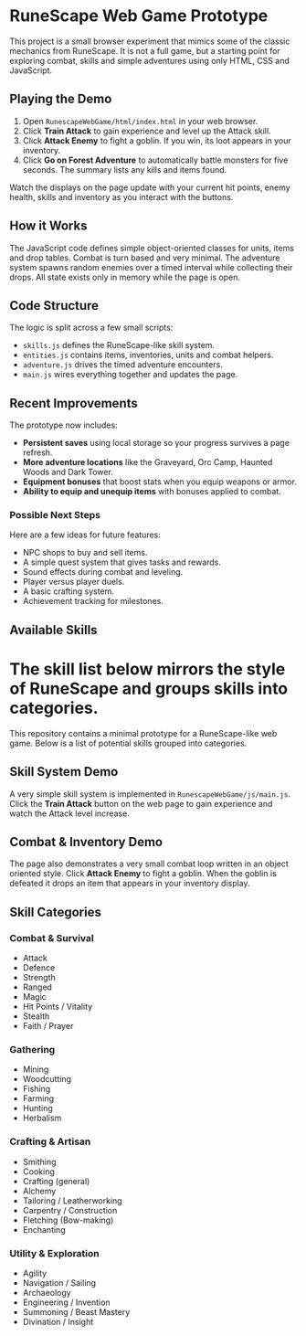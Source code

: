 # RuneScape Web Game Prototype


This project is a small browser experiment that mimics some of the classic mechanics from RuneScape. It is not a full game, but a starting point for exploring combat, skills and simple adventures using only HTML, CSS and JavaScript.

## Playing the Demo

1. Open `RunescapeWebGame/html/index.html` in your web browser.
2. Click **Train Attack** to gain experience and level up the Attack skill.
3. Click **Attack Enemy** to fight a goblin. If you win, its loot appears in your inventory.
4. Click **Go on Forest Adventure** to automatically battle monsters for five seconds. The summary lists any kills and items found.

Watch the displays on the page update with your current hit points, enemy health, skills and inventory as you interact with the buttons.

## How it Works

The JavaScript code defines simple object-oriented classes for units, items and drop tables. Combat is turn based and very minimal. The adventure system spawns random enemies over a timed interval while collecting their drops. All state exists only in memory while the page is open.

## Code Structure

The logic is split across a few small scripts:

- `skills.js` defines the RuneScape-like skill system.
- `entities.js` contains items, inventories, units and combat helpers.
- `adventure.js` drives the timed adventure encounters.
- `main.js` wires everything together and updates the page.

## Recent Improvements

The prototype now includes:

- **Persistent saves** using local storage so your progress survives a page refresh.
- **More adventure locations** like the Graveyard, Orc Camp, Haunted Woods and Dark Tower.
- **Equipment bonuses** that boost stats when you equip weapons or armor.
- **Ability to equip and unequip items** with bonuses applied to combat.

### Possible Next Steps

Here are a few ideas for future features:

- NPC shops to buy and sell items.
- A simple quest system that gives tasks and rewards.
- Sound effects during combat and leveling.
- Player versus player duels.
- A basic crafting system.
- Achievement tracking for milestones.

## Available Skills

The skill list below mirrors the style of RuneScape and groups skills into categories.
=======
This repository contains a minimal prototype for a RuneScape-like web game. Below is a list of potential skills grouped into categories.

## Skill System Demo

A very simple skill system is implemented in `RunescapeWebGame/js/main.js`. Click the **Train Attack** button on the web page to gain experience and watch the Attack level increase.

## Combat & Inventory Demo

The page also demonstrates a very small combat loop written in an object oriented style. Click **Attack Enemy** to fight a goblin. When the goblin is defeated it drops an item that appears in your inventory display.

## Skill Categories


### Combat & Survival
- Attack
- Defence
- Strength
- Ranged
- Magic
- Hit Points / Vitality
- Stealth
- Faith / Prayer

### Gathering
- Mining
- Woodcutting
- Fishing
- Farming
- Hunting
- Herbalism

### Crafting & Artisan
- Smithing
- Cooking
- Crafting (general)
- Alchemy
- Tailoring / Leatherworking
- Carpentry / Construction
- Fletching (Bow-making)
- Enchanting

### Utility & Exploration
- Agility
- Navigation / Sailing
- Archaeology
- Engineering / Invention
- Summoning / Beast Mastery
- Divination / Insight

